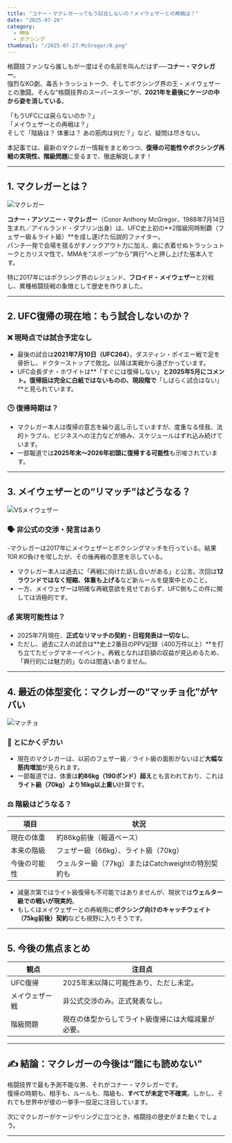 ```yaml
---
title: "コナー・マクレガーってもう試合しないの？メイウェザーとの再戦は？"
date: "2025-07-26"
category:
  - MMA
  - ボクシング
thumbnail: "/2025-07-27-McGregor/0.png"
---
```


格闘技ファンなら誰しもが一度はその名前を叫んだはず──**コナー・マクレガー**。  
強烈なKO劇、毒舌トラッシュトーク、そしてボクシング界の王・メイウェザーとの激闘。そんな“格闘技界のスーパースター”が、**2021年を最後にケージの中から姿を消している**。

「もうUFCには戻らないのか？」  
「メイウェザーとの再戦は？」  
そして「階級は？ 体重は？ あの筋肉は何だ？」など、疑問は尽きない。

本記事では、最新のマクレガー情報をまとめつつ、**復帰の可能性やボクシング再戦の実現性、階級問題**に至るまで、徹底解説します！

---

## 1. マクレガーとは？
![マクレガー](/2025-07-27-McGregor/1.png)

**コナー・アンソニー・マクレガー**（Conor Anthony McGregor、1988年7月14日生まれ／アイルランド・ダブリン出身）は、UFC史上初の**2階級同時制覇（フェザー級＆ライト級）**を成し遂げた伝説的ファイター。  
パンチ一発で会場を揺るがすノックアウト力に加え、歯に衣着せぬトラッシュトークとカリスマ性で、MMAを“スポーツ”から“興行”へと押し上げた張本人です。

特に2017年にはボクシング界のレジェンド、**フロイド・メイウェザー**と対戦し、異種格闘技戦の象徴として歴史を作りました。

---

## 2. UFC復帰の現在地：もう試合しないのか？

### ❌ 現時点では試合予定なし

- 最後の試合は**2021年7月10日（UFC264）**。ダスティン・ポイエー戦で足を骨折し、ドクターストップで敗北。以降は実戦から遠ざかっています。
- UFC会長ダナ・ホワイトは**「すぐには復帰しない」**と2025年5月にコメント。復帰話は完全に白紙ではないものの、現段階で**「しばらく試合はない」**と見られています。

### 🕒 復帰時期は？

- マクレガー本人は復帰の意志を繰り返し示していますが、度重なる怪我、法的トラブル、ビジネスへの注力などが絡み、スケジュールはずれ込み続けています。
- 一部報道では**2025年末〜2026年初頭に復帰する可能性**も示唆されています。

---

## 3. メイウェザーとの“リマッチ”はどうなる？
![VSメイウェザー](/2025-07-27-McGregor/2.png)

### 🗣 非公式の交渉・発言はあり

-マクレガーは2017年にメイウェザーとボクシングマッチを行っている。結果10R KO負けを喫したが、その後再戦の意思を示している。
- マクレガー本人は過去に「再戦に向けた話し合いがある」と公言。次回は**12ラウンドではなく短縮、体重も上げる**など新ルールを提案中とのこと。
- 一方、メイウェザーは明確な再戦意欲を見せておらず、UFC側もこの件に関しては消極的です。

### 💰 実現可能性は？

- 2025年7月現在、**正式なリマッチの契約・日程発表は一切なし**。
- ただし、過去に2人の試合は**史上2番目のPPV記録（400万件以上）**を打ち立てたビッグマネーイベント。再戦となれば巨額の収益が見込めるため、「興行的には魅力的」なのは間違いありません。

---

## 4. 最近の体型変化：マクレガーの“マッチョ化”がヤバい
![マッチョ](/2025-07-27-McGregor/3.jpg)

### 💪 とにかくデカい

- 現在のマクレガーは、以前のフェザー級／ライト級の面影がないほど**大幅な筋肉増加**が見られます。
- 一部報道では、体重は**約86kg（190ポンド）超え**とも言われており、これは**ライト級（70kg）より16kg以上重い**計算です。

### ⚖️ 階級はどうなる？

| 項目 | 状況 |
|------|------|
| 現在の体重 | 約86kg前後（報道ベース） |
| 本来の階級 | フェザー級（66kg）、ライト級（70kg） |
| 今後の可能性 | ウェルター級（77kg）またはCatchweightの特別契約も |

- 減量次第ではライト級復帰も不可能ではありませんが、現状では**ウェルター級での戦いが現実的**。
- もしくはメイウェザーとの再戦用に**ボクシング向けのキャッチウェイト（75kg前後）契約**なども視野に入りそうです。

---

## 5. 今後の焦点まとめ

| 観点 | 注目点 |
|------|--------|
| UFC復帰 | 2025年末以降に可能性あり、ただし未定。 |
| メイウェザー戦 | 非公式交渉のみ。正式発表なし。 |
| 階級問題 | 現在の体型からしてライト級復帰には大幅減量が必要。 |

---

## ✍️ 結論：マクレガーの今後は“誰にも読めない”

格闘技界で最も予測不能な男、それがコナー・マクレガーです。  
復帰の時期も、相手も、ルールも、階級も、**すべてが未定で不確実**。しかし、それでも世界中が彼の一挙手一投足に注目しています。

次にマクレガーがケージやリングに立つとき、格闘技の歴史がまた動くでしょう。

---